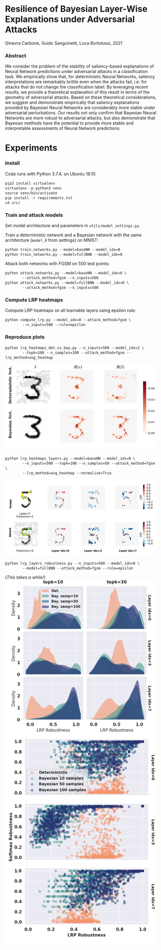 # Resilience of Bayesian Layer-Wise Explanations under Adversarial Attacks

Ginevra Carbone, Guido Sanguinetti, Luca Bortolussi, 2021

### Abstract
We consider the problem of the stability of saliency-based explanations of Neural Network predictions under adversarial attacks in a classification task. We empirically show that, for deterministic Neural Networks, saliency interpretations are remarkably brittle even when the attacks fail, i.e. for attacks that do not change the classification label. By leveraging recent results, we provide a theoretical explanation of this result in terms of the geometry of adversarial attacks. Based on these theoretical considerations, we suggest and demonstrate empirically that saliency explanations provided by Bayesian Neural Networks are considerably more stable under adversarial perturbations. Our results not only confirm that Bayesian Neural Networks are more robust to adversarial attacks, but also demonstrate that Bayesian methods have the potential to provide more stable and interpretable assessments of Neural Network predictions. 


# Experiments

### Install

Code runs with Python 3.7.4. on Ubuntu 18.10.

```
pip3 install virtualenv
virtualenv -p python3 venv
source venv/bin/activate
pip install -r requirements.txt
cd src/
```

### Train and attack models 

Set model architecture and parameters in `utils/model_settings.py`. 

Train a deterministic network and a Bayesian network with the same architecture (`model_0` from settings) on MNIST:

```
python train_networks.py --model=baseNN --model_idx=0
python train_networks.py --model=fullBNN --model_idx=0
```

Attack both networks with FGSM on 500 test points:

```
python attack_networks.py --model=baseNN --model_idx=0 \
		--attack_method=fgsm --n_inputs=500
python attack_networks.py --model=fullBNN --model_idx=0 \
		--attack_method=fgsm --n_inputs=500
```

### Compute LRP heatmaps

Compute LRP heatmaps on all learnable layers using epsilon rule:

```
python compute_lrp.py --model_idx=0 --attack_method=fgsm \
		--n_inputs=500 --rule=epsilon
```

### Reproduce plots

```
python lrp_heatmaps_det_vs_bay.py --n_inputs=500 --model_idx=2 \
		--topk=100 --n_samples=100 --attack_method=fgsm --lrp_method=avg_heatmap 
```
<img src="images/epsilon_heatmaps_det_vs_bay_mnist_topk=100_failed_atk=fgsm.png" width="500">


```
python lrp_heatmaps_layers.py --model=baseNN --model_idx=0 \
		--n_inputs=500 --topk=100 --n_samples=50 --attack_method=fgsm \
		--lrp_method=avg_heatmap --normalize=True
```
<img src="images/epsilon_layers_heatmaps_mnist_images=500_atk=fgsm_norm_layeridx=7.png" width="500">

```
python lrp_layers_robustness.py --n_inputs=500 --model_idx=0 \
		--model=fullBNN --attack_method=fgsm --rule=epsilon
```
(*This takes a while!*)
<img src="images/dist_epsilon_lrp_robustness_mnist_images=500_samples=100_atk=fgsm_layers_all_images.png" width="500">
<img src="images/scatterplot_epsilon_lrp_robustness_mnist_images=500_samples=100_atk=fgsm_layers_topk=100.png" width="500">
